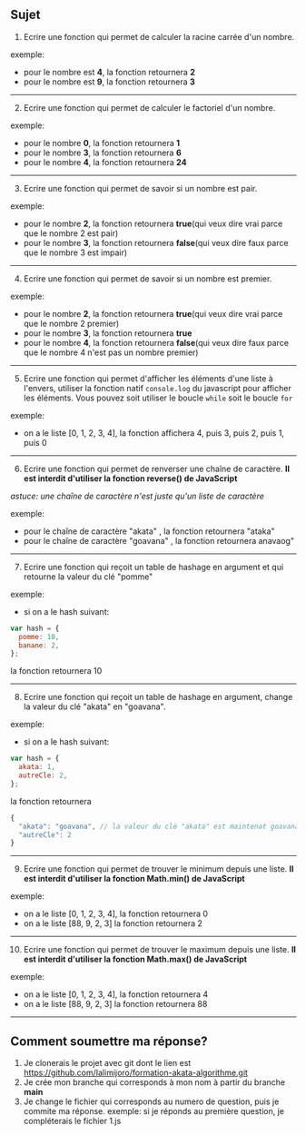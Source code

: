 ## Sujet

1. Ecrire une fonction qui permet de calculer la racine carrée d'un nombre.

exemple:

- pour le nombre est **4**, la fonction retournera **2**
- pour le nombre est **9**, la fonction retournera **3**

---

2. Ecrire une fonction qui permet de calculer le factoriel d'un nombre.

exemple:

- pour le nombre **0**, la fonction retournera **1**
- pour le nombre **3**, la fonction retournera **6**
- pour le nombre **4**, la fonction retournera **24**

---

3. Ecrire une fonction qui permet de savoir si un nombre est pair.

exemple:

- pour le nombre **2**, la fonction retournera **true**(qui veux dire vrai parce que le nombre 2 est pair)
- pour le nombre **3**, la fonction retournera **false**(qui veux dire faux parce que le nombre 3 est impair)

---

4. Ecrire une fonction qui permet de savoir si un nombre est premier.

exemple:

- pour le nombre **2**, la fonction retournera **true**(qui veux dire vrai parce que le nombre 2 premier)
- pour le nombre **3**, la fonction retournera **true**
- pour le nombre **4**, la fonction retournera **false**(qui veux dire faux parce que le nombre 4 n'est pas un nombre premier)

---

5. Ecrire une fonction qui permet d'afficher les éléments d'une liste à l'envers, utiliser la fonction natif `console.log` du javascript pour afficher les éléments.
   Vous pouvez soit utiliser le boucle `while` soit le boucle `for`

exemple:

- on a le liste [0, 1, 2, 3, 4], la fonction affichera 4, puis 3, puis 2, puis 1, puis 0

---

6. Ecrire une fonction qui permet de renverser une chaîne de caractère. **Il est interdit d'utiliser la fonction reverse() de JavaScript**

_astuce: une chaîne de caractère n'est juste qu'un liste de caractère_

exemple:

- pour le chaîne de caractère "akata" , la fonction retournera "ataka"
- pour le chaîne de caractère "goavana" , la fonction retournera anavaog"

---

7. Ecrire une fonction qui reçoit un table de hashage en argument et qui retourne la valeur du clé "pomme"

exemple:

- si on a le hash suivant:

```js
var hash = {
  pomme: 10,
  banane: 2,
};
```

la fonction retournera 10

---

8. Ecrire une fonction qui reçoit un table de hashage en argument, change la valeur du clé "akata" en "goavana".

exemple:

- si on a le hash suivant:

```js
var hash = {
  akata: 1,
  autreCle: 2,
};
```

la fonction retournera

```js
{
  "akata": "goavana", // la valeur du clé "akata" est maintenat goavana
  "autreCle": 2
}
```

---

9. Ecrire une fonction qui permet de trouver le minimum depuis une liste. **Il est interdit d'utiliser la fonction Math.min() de JavaScript**

exemple:

- on a le liste [0, 1, 2, 3, 4], la fonction retournera 0
- on a le liste [88, 9, 2, 3] la fonction retournera 2

---

10. Ecrire une fonction qui permet de trouver le maximum depuis une liste. **Il est interdit d'utiliser la fonction Math.max() de JavaScript**

exemple:

- on a le liste [0, 1, 2, 3, 4], la fonction retournera 4
- on a le liste [88, 9, 2, 3] la fonction retournera 88

---

## Comment soumettre ma réponse?

1. Je clonerais le projet avec git dont le lien est https://github.com/Ialimijoro/formation-akata-algorithme.git
2. Je crée mon branche qui corresponds à mon nom à partir du branche **main**
3. Je change le fichier qui corresponds au numero de question, puis je commite ma réponse.
   exemple: si je réponds au première question, je compléterais le fichier 1.js
